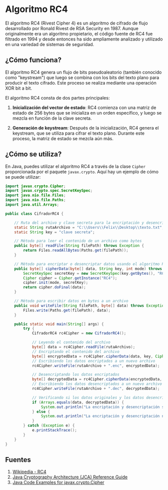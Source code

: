 # Algoritmo RC4

El algoritmo RC4 (Rivest Cipher 4) es un algoritmo de cifrado de flujo desarrollado por Ronald Rivest de RSA Security en 1987. Aunque originalmente era un algoritmo propietario, el código fuente de RC4 fue filtrado en 1994 y desde entonces ha sido ampliamente analizado y utilizado en una variedad de sistemas de seguridad.

## ¿Cómo funciona?

El algoritmo RC4 genera un flujo de bits pseudoaleatorio (también conocido como "keystream") que luego se combina con los bits del texto plano para producir el texto cifrado. Este proceso se realiza mediante una operación XOR bit a bit.

El algoritmo RC4 consta de dos partes principales:

1. **Inicialización del vector de estado**: RC4 comienza con una matriz de estado de 256 bytes que se inicializa en un orden específico, y luego se mezcla en función de la clave secreta.

2. **Generación de keystream**: Después de la inicialización, RC4 genera el keystream, que se utiliza para cifrar el texto plano. Durante este proceso, la matriz de estado se mezcla aún más.

## ¿Cómo se utiliza?

En Java, puedes utilizar el algoritmo RC4 a través de la clase `Cipher` proporcionada por el paquete `javax.crypto`. Aquí hay un ejemplo de cómo se puede utilizar:

```java
import javax.crypto.Cipher;
import javax.crypto.spec.SecretKeySpec;
import java.nio.file.Files;
import java.nio.file.Paths;
import java.util.Arrays;

public class CifradorRC4 {

    // Ruta del archivo y clave secreta para la encriptación y desencriptación
    static String rutaArchivo = "C:\\Users\\Felix\\Desktop\\texto.txt";
    static String key = "clave secreta";

    // Método para leer el contenido de un archivo como bytes
    public byte[] readFile(String filePath) throws Exception {
        return Files.readAllBytes(Paths.get(filePath));
    }

    // Método para encriptar o desencriptar datos usando el algoritmo RC4
    public byte[] cipherData(byte[] data, String key, int mode) throws Exception {
        SecretKeySpec secretKey = new SecretKeySpec(key.getBytes(), "RC4");
        Cipher cipher = Cipher.getInstance("RC4");
        cipher.init(mode, secretKey);
        return cipher.doFinal(data);
    }

    // Método para escribir datos en bytes a un archivo
    public void writeFile(String filePath, byte[] data) throws Exception {
        Files.write(Paths.get(filePath), data);
    }

    public static void main(String[] args) {
        try {
            CifradorRC4 rc4Cipher = new CifradorRC4();

            // Leyendo el contenido del archivo
            byte[] data = rc4Cipher.readFile(rutaArchivo);
            // Encriptando el contenido del archivo
            byte[] encryptedData = rc4Cipher.cipherData(data, key, Cipher.ENCRYPT_MODE);
            // Escribiendo los datos encriptados a un nuevo archivo
            rc4Cipher.writeFile(rutaArchivo + ".enc", encryptedData);

            // Desencriptando los datos encriptados
            byte[] decryptedData = rc4Cipher.cipherData(encryptedData, key, Cipher.DECRYPT_MODE);
            // Escribiendo los datos desencriptados a un nuevo archivo
            rc4Cipher.writeFile(rutaArchivo + ".dec", decryptedData);

            // Verificando si los datos originales y los datos desencriptados son iguales
            if (Arrays.equals(data, decryptedData)) {
                System.out.println("La encriptación y desencriptación se han realizado correctamente.");
            } else {
                System.out.println("La encriptación y desencriptación no se han realizado correctamente.");
            }
        } catch (Exception e) {
            e.printStackTrace();
        }
    }
}
```

## Fuentes

1. [Wikipedia - RC4](https://es.wikipedia.org/wiki/RC4)
2. [Java Cryptography Architecture (JCA) Reference Guide](https://docs.oracle.com/javase/8/docs/technotes/guides/security/crypto/CryptoSpec.html)
3. [Java Code Examples for javax.crypto.Cipher](https://www.programcreek.com/java-api-examples/?class=javax.crypto.Cipher&method=getInstance)
